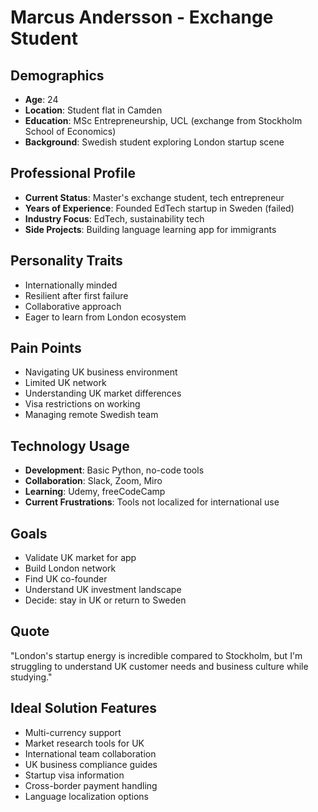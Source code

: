 # Marcus Andersson - Exchange Student

## Demographics
- **Age**: 24
- **Location**: Student flat in Camden
- **Education**: MSc Entrepreneurship, UCL (exchange from Stockholm School of Economics)
- **Background**: Swedish student exploring London startup scene

## Professional Profile
- **Current Status**: Master's exchange student, tech entrepreneur
- **Years of Experience**: Founded EdTech startup in Sweden (failed)
- **Industry Focus**: EdTech, sustainability tech
- **Side Projects**: Building language learning app for immigrants

## Personality Traits
- Internationally minded
- Resilient after first failure
- Collaborative approach
- Eager to learn from London ecosystem

## Pain Points
- Navigating UK business environment
- Limited UK network
- Understanding UK market differences
- Visa restrictions on working
- Managing remote Swedish team

## Technology Usage
- **Development**: Basic Python, no-code tools
- **Collaboration**: Slack, Zoom, Miro
- **Learning**: Udemy, freeCodeCamp
- **Current Frustrations**: Tools not localized for international use

## Goals
- Validate UK market for app
- Build London network
- Find UK co-founder
- Understand UK investment landscape
- Decide: stay in UK or return to Sweden

## Quote
"London's startup energy is incredible compared to Stockholm, but I'm struggling to understand UK customer needs and business culture while studying."

## Ideal Solution Features
- Multi-currency support
- Market research tools for UK
- International team collaboration
- UK business compliance guides
- Startup visa information
- Cross-border payment handling
- Language localization options